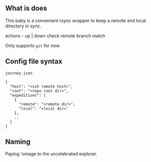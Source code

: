 
What is does
---

This baby is a convenient rsync wrapper to keep a remote and local directory in sync.

actions - up | down
check remote branch match

Only supports `git` for now.

Config file syntax
---

`journey.json`

    {
      "host": "<ssh remote host>",
      "root": "<repo root dir>",
      "expeditions": [
        {
          "remote": "<remote dir>",
          "local": "<local dir>"
        },
        ..
      ]
    }

Naming
---

Paying 'omage to the uncelebrated explorer.
